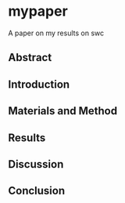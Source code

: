 # mypaper
A paper on my results on swc

## Abstract
## Introduction
## Materials and Method
## Results
## Discussion
## Conclusion
